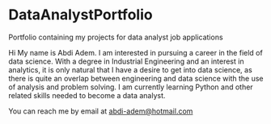 # DataAnalystPortfolio
Portfolio containing my projects for data analyst job applications

 Hi My name is Abdi Adem. I am interested in pursuing a career in the field of data science. With a degree in Industrial Engineering 
and an interest in analytics, it is only natural that I have a desire to get into data science, as there is quite an overlap between 
engineering and data science with the use of analysis and problem solving. I am currently learning Python and other related skills needed 
to become a data analyst.

You can reach me by email at abdi-adem@hotmail.com
